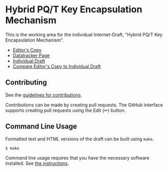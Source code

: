 # Hybrid PQ/T Key Encapsulation Mechanism

This is the working area for the individual Internet-Draft, "Hybrid PQ/T Key Encapsulation Mechanism".

* [Editor's Copy](https://bwesterb.github.io/pqt-kem/#go.draft-kcdt-cfrg-pqt-kem.html)
* [Datatracker Page](https://datatracker.ietf.org/doc/draft-kcdt-cfrg-pqt-kem)
* [Individual Draft](https://datatracker.ietf.org/doc/html/draft-kcdt-cfrg-pqt-kem)
* [Compare Editor's Copy to Individual Draft](https://bwesterb.github.io/pqt-kem/#go.draft-kcdt-cfrg-pqt-kem.diff)


## Contributing

See the
[guidelines for contributions](https://github.com/bwesterb/pqt-kem/blob/main/CONTRIBUTING.md).

Contributions can be made by creating pull requests.
The GitHub interface supports creating pull requests using the Edit (✏) button.


## Command Line Usage

Formatted text and HTML versions of the draft can be built using `make`.

```sh
$ make
```

Command line usage requires that you have the necessary software installed.  See
[the instructions](https://github.com/martinthomson/i-d-template/blob/main/doc/SETUP.md).

